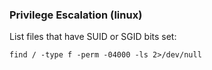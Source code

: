 ### Privilege Escalation (linux)

List files that have SUID or SGID bits set:

```find / -type f -perm -04000 -ls 2>/dev/null```
